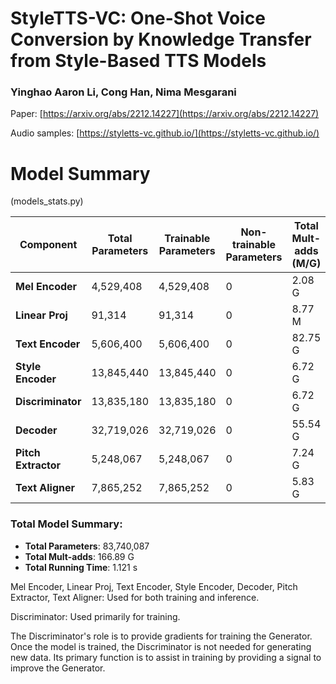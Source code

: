 # StyleTTS-VC: One-Shot Voice Conversion by Knowledge Transfer from Style-Based TTS Models

### Yinghao Aaron Li, Cong Han, Nima Mesgarani
Paper: [https://arxiv.org/abs/2212.14227](https://arxiv.org/abs/2212.14227)

Audio samples: [https://styletts-vc.github.io/](https://styletts-vc.github.io/)


# Model Summary
(models_stats.py)

| Component         | Total Parameters | Trainable Parameters | Non-trainable Parameters | Total Mult-adds (M/G) | Input Size (MB) | Forward/Backward Pass Size (MB) | Params Size (MB) | Estimated Total Size (MB) | Running Time (s) |
|-------------------|------------------|-----------------------|--------------------------|-----------------------|-----------------|----------------------------------|-------------------|---------------------------|--------------------|
| **Mel Encoder**    | 4,529,408           | 4,529,408                | 0                        | 2.08 G                | 0.06            | 10.22                             | 18.12              | 28.40                      | 0.0969 |
| **Linear Proj**    | 91,314           | 91,314                | 0                        | 8.77 M                | 0.20            | 0.14                             | 0.37              | 0.70                      | 0.0149 |
| **Text Encoder**   | 5,606,400        | 5,606,400             | 0                        | 82.75 G               | 0.00            | 3.28                             | 22.43             | 25.70                     | 0.0840 |
| **Style Encoder**  | 13,845,440       | 13,845,440            | 0                        | 6.72 G                | 0.06            | 60.98                            | 55.38             | 116.43                    | 0.1507 |
| **Discriminator**  | 13,835,180       | 13,835,180            | 0                        | 6.72 G                | 0.06            | 60.98                            | 55.34             | 116.38                    | 0.1170 |
| **Decoder**        | 32,719,026       | 32,719,026            | 0                        | 55.54 G               | 0.20            | 0.22                             | 0.30              | 0.72                      | 0.1560 |
| **Pitch Extractor**        | 5,248,067       | 5,248,067            | 0                        | 7.24 G               | 0.06            | 119.93                             | 8.38              | 128.37                      | 0.1984 |
| **Text Aligner**        | 7,865,252       | 7,865,252            | 0                        | 5.83 G               | 0.06            | 13.06                             | 31.46              | 44.58                      | 0.3031 |

### Total Model Summary:
- **Total Parameters**: 83,740,087
- **Total Mult-adds**: 166.89 G
- **Total Running Time**: 1.121 s

Mel Encoder, Linear Proj, Text Encoder, Style Encoder, Decoder, Pitch Extractor, Text Aligner: Used for both training and inference.

Discriminator: Used primarily for training.

The Discriminator's role is to provide gradients for training the Generator. Once the model is trained, the Discriminator is not needed for generating new data. Its primary function is to assist in training by providing a signal to improve the Generator.
